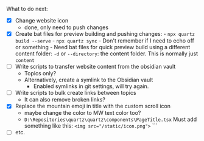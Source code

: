 What to do next:

- [x] Change website icon
	- done, only need to push changes
- [x] Create bat files for preview building and pushing changes:
	  - `npx quartz build --serve`
	  - `npx quartz sync`
	  - Don't remember if I need to echo off or something
	  - Need bat files for quick preview build using a different content folder:
	   `-d` or `--directory`: the content folder. This is normally just `content`
- [ ] Write scripts to transfer website content from the obsidian vault
	- Topics only?
	- Alternatively, create a symlink to the Obsidian vault
		- Enabled symlinks in git settings, will try again.
- [ ] Write scripts to bulk create links between topics
	- It can also remove broken links?
- [x] Replace the mountain emoji in title with the custom scroll icon
    - maybe change the color to MW text color too?
	- `D:\Repositories\quartz\quartz\components\PageTitle.tsx`
		Must add something like this:
		```<img src="/static/icon.png">```		```
- [ ] etc.